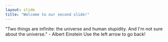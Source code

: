```yaml
---
layout: slide
title: "Welcome to our second slide!"
---
```

"Two things are infinite: the universe and human stupidity. And I'm not sure about the universe." - Albert Einstein
Use the left arrow to go back!
